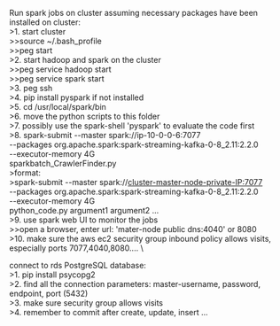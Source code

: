 Run spark jobs on cluster assuming necessary packages have been installed on cluster: \
    >1. start cluster \
            >>source ~/.bash_profile \
            >>peg start <cluster-name> \
    >2. start hadoop and spark on the cluster \
            >>peg service <cluster-name> hadoop start \
            >>peg service <cluster-name> spark start \
    >3. peg ssh <cluster-name> <master-node-number> \
    >4. pip install pyspark if not installed \
    >5. cd /usr/local/spark/bin \
    >6. move the python scripts to this folder \
    >7. possibly use the spark-shell 'pyspark' to evaluate the code first \
    >8. spark-submit --master spark://ip-10-0-0-6:7077 \
                    --packages org.apache.spark:spark-streaming-kafka-0-8_2.11:2.2.0 \
                    --executor-memory 4G \
                    sparkbatch_CrawlerFinder.py \
        >format: \
        >spark-submit --master spark://<cluster-master-node-private-IP:7077> \
                    --packages org.apache.spark:spark-streaming-kafka-0-8_2.11:2.2.0 \
                    --executor-memory 4G \
                    python_code.py argument1 argument2 ... \
    >9. use spark web UI to monitor the jobs \
            >>open a browser, enter url: 'mater-node public dns:4040' or 8080 \
    >10. make sure the aws ec2 security group inbound policy allows visits, especially ports
    7077,4040,8080.... \



connect to rds PostgreSQL database: \
    >1. pip install psycopg2 \
    >2. find all the connection parameters: master-username, password, endpoint, port (5432) \
    >3. make sure security group allows visits \
    >4. remember to commit after create, update, insert ...
